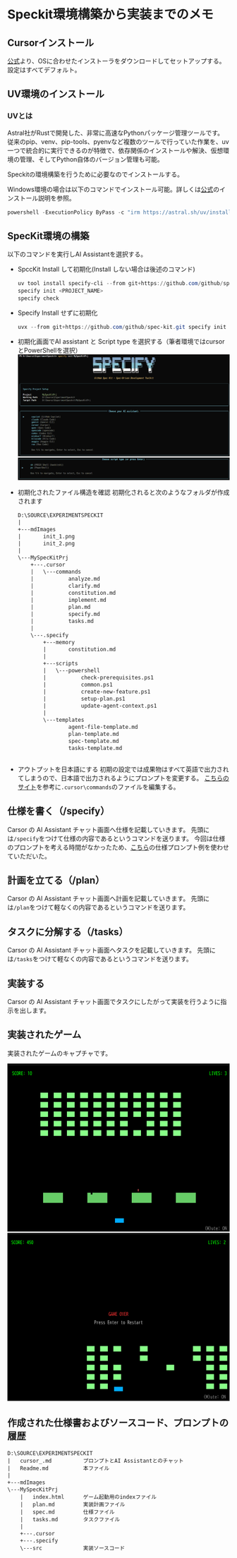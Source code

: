 # Speckit環境構築から実装までのメモ

## Cursorインストール
[公式](https://cursor.com/ja)より、OSに合わせたインストーラをダウンロードしてセットアップする。
設定はすべてデフォルト。

## UV環境のインストール

### UVとは
Astral社がRustで開発した、非常に高速なPythonパッケージ管理ツールです。従来のpip、venv、pip-tools、pyenvなど複数のツールで行っていた作業を、uv一つで統合的に実行できるのが特徴で、依存関係のインストールや解決、仮想環境の管理、そしてPython自体のバージョン管理も可能。

Speckitの環境構築を行うために必要なのでインストールする。

Windows環境の場合は以下のコマンドでインストール可能。詳しくは[公式](https://docs.astral.sh/uv/getting-started/installation/#pypi)のインストール説明を参照。

```powershell
powershell -ExecutionPolicy ByPass -c "irm https://astral.sh/uv/install.ps1 | iex"
```

## SpecKit環境の構築

以下のコマンドを実行しAI Assistantを選択する。

* SpccKit Install して初期化(Install しない場合は後述のコマンド)
    ```powershell
    uv tool install specify-cli --from git+https://github.com/github/spec-kit.git
    specify init <PROJECT_NAME>
    specify check
    ```

* Specify Install せずに初期化
    ```powershell
    uvx --from git+https://github.com/github/spec-kit.git specify init <PROJECT_NAME>
    ```

* 初期化画面でAI assistant と Script type を選択する（筆者環境ではcursorとPowerShellを選択）
  ![init_1](./mdImages/init_1.png)
  ![init_2](./mdImages/init_2.png)

* 初期化されたファイル構造を確認
  初期化されると次のようなフォルダが作成されます
    ```
    D:\SOURCE\EXPERIMENTSPECKIT
    |   
    +---mdImages
    |       init_1.png
    |       init_2.png
    |       
    \---MySpecKitPrj
        +---.cursor
        |   \---commands
        |           analyze.md
        |           clarify.md
        |           constitution.md
        |           implement.md
        |           plan.md
        |           specify.md
        |           tasks.md
        |           
        \---.specify
            +---memory
            |       constitution.md
            |       
            +---scripts
            |   \---powershell
            |           check-prerequisites.ps1
            |           common.ps1
            |           create-new-feature.ps1
            |           setup-plan.ps1
            |           update-agent-context.ps1
            |           
            \---templates
                    agent-file-template.md
                    plan-template.md
                    spec-template.md
                    tasks-template.md
                    
    ```

* アウトプットを日本語にする
  初期の設定では成果物はすべて英語で出力されてしまうので、日本語で出力されるようにプロンプトを変更する。
  [こちらのサイト](https://zenn.dev/seo/articles/b66b99f2560b0f)を参考に```.cursor\commands```のファイルを編集する。

## 仕様を書く（/specify）

Carsor の AI Assistant チャット画面へ仕様を記載していきます。
先頭には```/specify```をつけて仕様の内容であるというコマンドを送ります。
今回は仕様のプロンプトを考える時間がなかったため、[こちら](https://zenn.dev/n_san/articles/e1fcdd79d1af32)の仕様プロンプト例を使わせていただいた。

## 計画を立てる（/plan）

Carsor の AI Assistant チャット画面へ計画を記載していきます。
先頭には```/plan```をつけて軽なくの内容であるというコマンドを送ります。

## タスクに分解する（/tasks）

Carsor の AI Assistant チャット画面へタスクを記載していきます。
先頭には```/tasks```をつけて軽なくの内容であるというコマンドを送ります。

## 実装する

Carsor の AI Assistant チャット画面でタスクにしたがって実装を行うように指示を出します。

## 実装されたゲーム

実装されたゲームのキャプチャです。

![game_playing](./mdImages/game_playing.png)
![game_over](./mdImages/game_over.png)

## 作成された仕様書およびソースコード、プロンプトの履歴

```
D:\SOURCE\EXPERIMENTSPECKIT
|   cursor_.md          プロンプトとAI Assistantとのチャット
|   Readme.md           本ファイル
|   
+---mdImages
\---MySpecKitPrj
    |   index.html      ゲーム起動用のindexファイル
    |   plan.md         実装計画ファイル
    |   spec.md         仕様ファイル
    |   tasks.md        タスクファイル
    |   
    +---.cursor
    +---.specify
    \---src             実装ソースコード
```